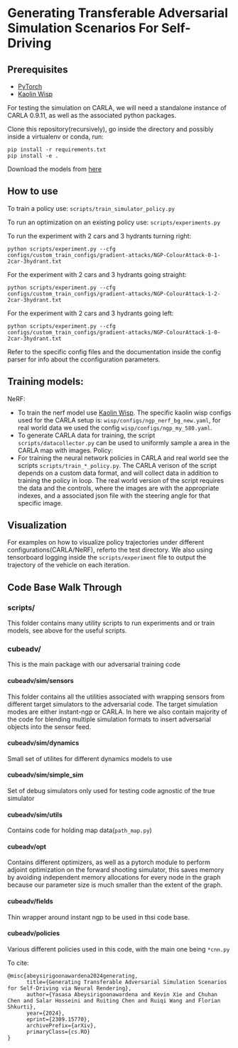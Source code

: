 # Generating Transferable Adversarial Simulation Scenarios For Self-Driving

## Prerequisites

- [PyTorch](https://pytorch.org/get-started/locally/)
- [Kaolin Wisp](https://github.com/yasasa/kaolin-wisp.git)

For testing the simulation on CARLA, we will need a standalone instance of CARLA 0.9.11, as well as the
associated python packages.

Clone this repository(recursively), go inside the directory and possibly inside a virtualenv or conda, run:

```
pip install -r requirements.txt
pip install -e .
```

Download the models from [here]()

## How to use

To train a policy use: `scripts/train_simulator_policy.py`

To run an optimization on an existing policy use: `scripts/experiments.py`

To run the experiment with 2 cars and 3 hydrants turning right:

``` python scripts/experiment.py --cfg configs/custom_train_configs/gradient-attacks/NGP-ColourAttack-0-1-2car-3hydrant.txt ```

For the experiment with 2 cars and 3 hydrants going straight:

``` python scripts/experiment.py --cfg configs/custom_train_configs/gradient-attacks/NGP-ColourAttack-1-2-2car-3hydrant.txt ```

For the experiment with 2 cars and 3 hydrants going left:

``` python scripts/experiment.py --cfg configs/custom_train_configs/gradient-attacks/NGP-ColourAttack-1-0-2car-3hydrant.txt ```

Refer to the specific config files and the documentation inside the config parser for info about the cconfiguration parameters.

## Training models:
NeRF:
- To train the nerf model use [Kaolin Wisp](https://github.com/yasasa/kaolin-wisp.git). The specific kaolin wisp configs used for the CARLA setup is: `wisp/configs/ngp_nerf_bg_new.yaml`, for real world data we used the config `wisp/configs/ngp_my_580.yaml`.
- To generate CARLA data for training, the script `scripts/datacollector.py` can be used to uniformly sample a area in the CARLA map with images.
Policy:
- For training the neural network policies in CARLA and real world see the scripts `scripts/train_*_policy.py`. The CARLA verison of the script depends on a custom data format, and will collect data in addition to training the policy in loop. The real world version of the script requires the data and the controls, where the images are with the appropriate indexes, and a associated json file with the steering angle for that specific image.

## Visualization

For examples on how to visualize policy trajectories under different configurations(CARLA/NeRF), referto the test directory. We also using tensorboard logging inside the `scripts/experiment` file to output the trajectory of the vehicle on each iteration.


## Code Base Walk Through
### scripts/
This folder contains many utility scripts to run experiments and or train models, see above for the useful scripts.
### cubeadv/
This is the main package with our adversarial training code
#### cubeadv/sim/sensors
This folder contains all the utilities associated with wrapping sensors from different target simulators to the adversarial code. The target simulation modes are either instant-ngp or CARLA. In here we also contain majority of the code for blending multiple simulation formats to insert adversarial objects into the sensor feed.
#### cubeadv/sim/dynamics
Small set of utilites for different dynamics models to use
#### cubeadv/sim/simple_sim
Set of debug simulators only used for testing code agnostic of the true simulator
#### cubeadv/sim/utils
Contains code for holding map data(`path_map.py`) 
#### cubeadv/opt
Contains different optimizers, as well as a pytorch module to perform adjoint optimization on the forward shooting simulator, this saves memory by avoiding independent memory allocations for every node in the graph because our parameter size is much smaller than the extent of the graph.
#### cubeadv/fields
Thin wrapper around instant ngp to be used in thsi code base.
#### cubeadv/policies
Various different policies used in this code, with the main one being `*cnn.py`

To cite:

```
@misc{abeysirigoonawardena2024generating,
      title={Generating Transferable Adversarial Simulation Scenarios for Self-Driving via Neural Rendering}, 
      author={Yasasa Abeysirigoonawardena and Kevin Xie and Chuhan Chen and Salar Hosseini and Ruiting Chen and Ruiqi Wang and Florian Shkurti},
      year={2024},
      eprint={2309.15770},
      archivePrefix={arXiv},
      primaryClass={cs.RO}
}
```
